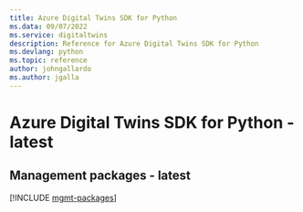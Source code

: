 ```yaml
---
title: Azure Digital Twins SDK for Python
ms.data: 09/07/2022
ms.service: digitaltwins
description: Reference for Azure Digital Twins SDK for Python
ms.devlang: python
ms.topic: reference
author: johngallardo
ms.author: jgalla
---
```

# Azure Digital Twins SDK for Python - latest

## Management packages - latest
[!INCLUDE [mgmt-packages](digital-twins-mgmt-index.md)]